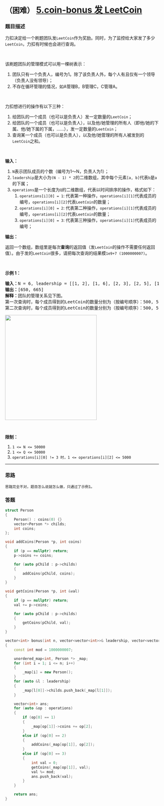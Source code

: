 # `（困难）`  [5.coin-bonus 发 LeetCoin](https://leetcode-cn.com/contest/season/2019-fall/problems/coin-bonus/)

### 题目描述

<p>力扣决定给一个刷题团队发<code>LeetCoin</code>作为奖励。同时，为了监控给大家发了多少<code>LeetCoin</code>，力扣有时候也会进行查询。</p>

<p>&nbsp;</p>

<p>该刷题团队的管理模式可以用一棵树表示：</p>

<ol>
	<li>团队只有一个负责人，编号为1。除了该负责人外，每个人有且仅有一个领导（负责人没有领导）；</li>
	<li>不存在循环管理的情况，如A管理B，B管理C，C管理A。</li>
</ol>

<p>&nbsp;</p>

<p>力扣想进行的操作有以下三种：</p>

<ol>
	<li>给团队的一个成员（也可以是负责人）发一定数量的<code>LeetCoin</code>；</li>
	<li>给团队的一个成员（也可以是负责人），以及他/她管理的所有人（即他/她的下属、他/她下属的下属，……），发一定数量的<code>LeetCoin</code>；</li>
	<li>查询某一个成员（也可以是负责人），以及他/她管理的所有人被发到的<code>LeetCoin</code>之和。</li>
</ol>

<p>&nbsp;</p>

<p><strong>输入：</strong></p>

<ol>
	<li><code>N</code>表示团队成员的个数（编号为1～N，负责人为1）；</li>
	<li><code>leadership</code>是大小为<code>(N&nbsp;- 1) * 2</code>的二维数组，其中每个元素<code>[a, b]</code>代表<code>b</code>是<code>a</code>的下属；</li>
	<li><code>operations</code>是一个长度为<code>Q</code>的二维数组，代表以时间排序的操作，格式如下：
	<ol>
		<li><code>operations[i][0] = 1</code>: 代表第一种操作，<code>operations[i][1]</code>代表成员的编号，<code>operations[i][2]</code>代表<code>LeetCoin</code>的数量；</li>
		<li><code>operations[i][0] = 2</code>: 代表第二种操作，<code>operations[i][1]</code>代表成员的编号，<code>operations[i][2]</code>代表<code>LeetCoin</code>的数量；</li>
		<li><code>operations[i][0] = 3</code>: 代表第三种操作，<code>operations[i][1]</code>代表成员的编号；</li>
	</ol>
	</li>
</ol>

<p><strong>输出：</strong></p>

<p>返回一个数组，数组里是每次<strong>查询</strong>的返回值（发<code>LeetCoin</code>的操作不需要任何返回值）。由于发的<code>LeetCoin</code>很多，请把每次查询的结果模<code>1e9+7 (1000000007)</code>。</p>

<p>&nbsp;</p>

<p><strong>示例 1：</strong></p>

<pre><strong>输入：</strong>N = 6, leadership = [[1, 2], [1, 6], [2, 3], [2, 5], [1, 4]], operations = [[1, 1, 500], [2, 2, 50], [3, 1], [2, 6, 15], [3, 1]]
<strong>输出：</strong>[650, 665]
<strong>解释：</strong>团队的管理关系见下图。
第一次查询时，每个成员得到的LeetCoin的数量分别为（按编号顺序）：500, 50, 50, 0, 50, 0;
第二次查询时，每个成员得到的LeetCoin的数量分别为（按编号顺序）：500, 50, 50, 0, 50, 15.
</pre>

<p><img alt="" src="https://assets.leetcode-cn.com/aliyun-lc-upload/uploads/2019/09/09/coin_example_1.jpg" style="height: 344px; width: 300px;"></p>

<p>&nbsp;</p>

<p><strong>限制：</strong></p>

<ol>
	<li><code>1 &lt;= N &lt;= 50000</code></li>
	<li><code>1 &lt;= Q &lt;= 50000</code></li>
	<li><code>operations[i][0] != 3 时，1 &lt;= operations[i][2]&nbsp;&lt;= 5000</code></li>
</ol>

            


---
### 思路
```
思路完全不对，题目怎么说就怎么做，只通过了示例1。
```

### 答题
``` C++
struct Person
{
	Person() : coins(0) {}
	vector<Person *> childs;
	int coins;
};

void addCoins(Person *p, int coins)
{
	if (p == nullptr) return;
	p->coins += coins;

	for (auto pChild : p->childs)
	{
		addCoins(pChild, coins);
	}
}

void getCoins(Person *p, int &val)
{
	if (p == nullptr) return;
	val += p->coins;

	for (auto pChild : p->childs)
	{
		getCoins(pChild, val);
	}
}

vector<int> bonus(int n, vector<vector<int>>& leadership, vector<vector<int>>& operations)
{
	const int mod = 1000000007;

	unordered_map<int, Person *> _map;
	for (int i = 1; i <= n; i++)
	{
		_map[i] = new Person();
	}
	for (auto &l : leadership)
	{
		_map[l[0]]->childs.push_back(_map[l[1]]);
	}

	vector<int> ans;
	for (auto &op : operations)
	{
		if (op[0] == 1)
		{
			_map[op[1]]->coins += op[2];
		}
		else if (op[0] == 2)
		{
			addCoins(_map[op[1]], op[2]);
		}
		else if (op[0] == 3)
		{
			int val = 0;
			getCoins(_map[op[1]], val);
			val %= mod;
			ans.push_back(val);
		}
	}

	return ans;
}
```

